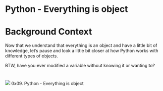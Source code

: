 # Python - Everything is object

# Background Context
Now that we understand that everything is an object and have a little bit of knowledge, let’s pause and look a little bit closer at how Python works with different types of objects.

BTW, have you ever modified a variable without knowing it or wanting to? 
#
#
![](https://s3.amazonaws.com/intranet-projects-files/holbertonschool-higher-level_programming+/252/r_208403_QPSN8.jpg)
0x09. Python - Everything is object
